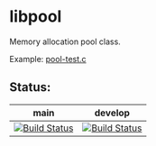 # libpool
Memory allocation pool class.

Example: [pool-test.c](https://github.com/koue/libpool/blob/main/tests/pool_test.c)

Status:
-------
main | develop
-------|--------
[![Build Status](https://cipier.net/status/koue/libpool/main)](https://cipier.net/status/koue/libpool/main) | [![Build Status](https://cipier.net/status/koue/libpool/develop)](https://cipier.net/status/koue/libpool/develop)
